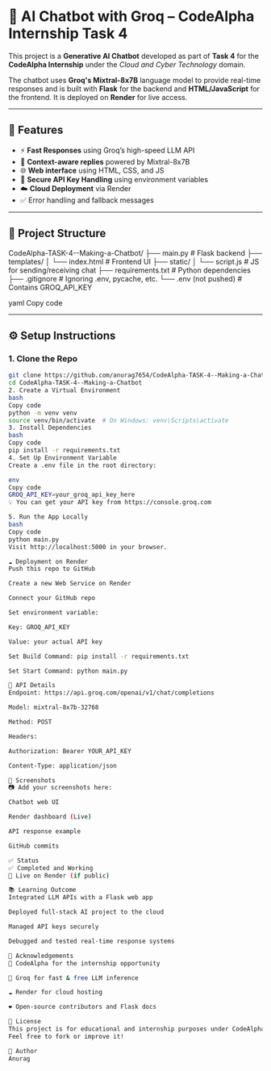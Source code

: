# 🤖 AI Chatbot with Groq – CodeAlpha Internship Task 4

This project is a **Generative AI Chatbot** developed as part of **Task 4** for the **CodeAlpha Internship** under the *Cloud and Cyber Technology* domain.

The chatbot uses **Groq's Mixtral-8x7B** language model to provide real-time responses and is built with **Flask** for the backend and **HTML/JavaScript** for the frontend. It is deployed on **Render** for live access.

---

## 🚀 Features

- ⚡ **Fast Responses** using Groq’s high-speed LLM API  
- 🧠 **Context-aware replies** powered by Mixtral-8x7B  
- 🌐 **Web interface** using HTML, CSS, and JS  
- 🔐 **Secure API Key Handling** using environment variables  
- ☁️ **Cloud Deployment** via Render  
- ✅ Error handling and fallback messages

---

## 📂 Project Structure

CodeAlpha-TASK-4--Making-a-Chatbot/
├── main.py # Flask backend
├── templates/
│ └── index.html # Frontend UI
├── static/
│ └── script.js # JS for sending/receiving chat
├── requirements.txt # Python dependencies
├── .gitignore # Ignoring .env, pycache, etc.
└── .env (not pushed) # Contains GROQ_API_KEY

yaml
Copy code

---

## ⚙️ Setup Instructions

### 1. Clone the Repo

```bash
git clone https://github.com/anurag7654/CodeAlpha-TASK-4--Making-a-Chatbot.git
cd CodeAlpha-TASK-4--Making-a-Chatbot
2. Create a Virtual Environment
bash
Copy code
python -m venv venv
source venv/bin/activate  # On Windows: venv\Scripts\activate
3. Install Dependencies
bash
Copy code
pip install -r requirements.txt
4. Set Up Environment Variable
Create a .env file in the root directory:

env
Copy code
GROQ_API_KEY=your_groq_api_key_here
💡 You can get your API key from https://console.groq.com

5. Run the App Locally
bash
Copy code
python main.py
Visit http://localhost:5000 in your browser.

☁️ Deployment on Render
Push this repo to GitHub

Create a new Web Service on Render

Connect your GitHub repo

Set environment variable:

Key: GROQ_API_KEY

Value: your actual API key

Set Build Command: pip install -r requirements.txt

Set Start Command: python main.py

🔑 API Details
Endpoint: https://api.groq.com/openai/v1/chat/completions

Model: mixtral-8x7b-32768

Method: POST

Headers:

Authorization: Bearer YOUR_API_KEY

Content-Type: application/json

📸 Screenshots
📷 Add your screenshots here:

Chatbot web UI

Render dashboard (Live)

API response example

GitHub commits

✅ Status
✅ Completed and Working
🚀 Live on Render (if public)

📚 Learning Outcome
Integrated LLM APIs with a Flask web app

Deployed full-stack AI project to the cloud

Managed API keys securely

Debugged and tested real-time response systems

🙏 Acknowledgements
💼 CodeAlpha for the internship opportunity

🧠 Groq for fast & free LLM inference

☁️ Render for cloud hosting

❤️ Open-source contributors and Flask docs

📎 License
This project is for educational and internship purposes under CodeAlpha.
Feel free to fork or improve it!

👤 Author
Anurag